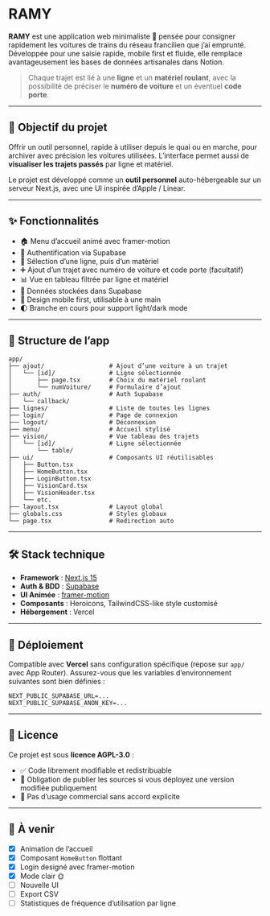 # RAMY

**RAMY** est une application web minimaliste 🚆 pensée pour consigner rapidement les voitures de trains du réseau francilien que j’ai emprunté. Développée pour une saisie rapide, mobile first et fluide, elle remplace avantageusement les bases de données artisanales dans Notion.

> Chaque trajet est lié à une **ligne** et un **matériel roulant**, avec la possibilité de préciser le **numéro de voiture** et un éventuel **code porte**.

---

## 🎯 Objectif du projet

Offrir un outil personnel, rapide à utiliser depuis le quai ou en marche, pour archiver avec précision les voitures utilisées. L’interface permet aussi de **visualiser les trajets passés** par ligne et matériel.

Le projet est développé comme un **outil personnel** auto-hébergeable sur un serveur Next.js, avec une UI inspirée d’Apple / Linear.

---

## ✨ Fonctionnalités

* 🏠 Menu d’accueil animé avec framer-motion
* 🔐 Authentification via Supabase
* 🚆 Sélection d’une ligne, puis d’un matériel
* ➕ Ajout d’un trajet avec numéro de voiture et code porte (facultatif)
* 📊 Vue en tableau filtrée par ligne et matériel
* 💾 Données stockées dans Supabase
* 📱 Design mobile first, utilisable à une main
* 🌓 Branche en cours pour support light/dark mode

---

## 🧱 Structure de l’app

```
app/
├── ajout/                  # Ajout d’une voiture à un trajet
│   └── [id]/               # Ligne sélectionnée
│       ├── page.tsx        # Choix du matériel roulant
│       └── numVoiture/     # Formulaire d’ajout
├── auth/                   # Auth Supabase
│   └── callback/
├── lignes/                 # Liste de toutes les lignes
├── login/                  # Page de connexion
├── logout/                 # Déconnexion
├── menu/                   # Accueil stylisé
├── vision/                 # Vue tableau des trajets
│   └── [id]/               # Ligne sélectionnée
│       └── table/
├── ui/                     # Composants UI réutilisables
│   ├── Button.tsx
│   ├── HomeButton.tsx
│   ├── LoginButton.tsx
│   ├── VisionCard.tsx
│   ├── VisionHeader.tsx
│   └── etc.
├── layout.tsx              # Layout global
├── globals.css             # Styles globaux
└── page.tsx                # Redirection auto
```

---

## 🛠️ Stack technique

* **Framework** : [Next.js 15](https://nextjs.org/)
* **Auth & BDD** : [Supabase](https://supabase.com/)
* **UI Animée** : [framer-motion](https://www.framer.com/motion/)
* **Composants** : Heroicons, TailwindCSS-like style customisé
* **Hébergement** : Vercel

---

## 🚀 Déploiement

Compatible avec **Vercel** sans configuration spécifique (repose sur `app/` avec App Router).
Assurez-vous que les variables d’environnement suivantes sont bien définies :

```env
NEXT_PUBLIC_SUPABASE_URL=...
NEXT_PUBLIC_SUPABASE_ANON_KEY=...
```

---

## 🧾 Licence

Ce projet est sous **licence AGPL-3.0** :

* ✅ Code librement modifiable et redistribuable
* 📢 Obligation de publier les sources si vous déployez une version modifiée publiquement
* 🚫 Pas d’usage commercial sans accord explicite

---

## 📌 À venir

* [x] Animation de l’accueil
* [x] Composant `HomeButton` flottant
* [x] Login designé avec framer-motion
* [x] Mode clair 🌞
* [ ] Nouvelle UI
* [ ] Export CSV
* [ ] Statistiques de fréquence d’utilisation par ligne